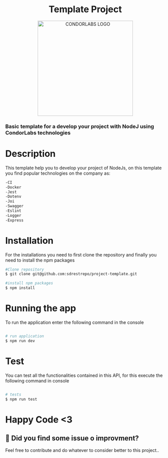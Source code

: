 <h1 align="center">Template Project</h1>
<p align="center">
  <img src="https://i.ibb.co/gzgp8zj/servlet.png" width="300" alt="CONDORLABS LOGO" />
</p>

### Basic template for a develop your project with NodeJ using CondorLabs technologies

# Description

This template help you to develop your project of NodeJs, on this template you find popular technologies on the company as:
```bash
-CI
-Docker
-Jest
-Dotenv
-Joi
-Swagger
-Eslint
-Logger
-Express
```

# Installation

For the installations you need to first clone the repository and finally you need to install the npm packages

```bash
#Clone repository
$ git clone git@github.com:sdrestrepo/project-template.git

#install npm packages 
$ npm install

```

# Running the app

To run the application enter the following command in the console

```bash

# run application
$ npm run dev

```

# Test

You can test all the functionalities contained in this API, for this execute the following command in console

```bash

# tests
$ npm run test

```

# Happy Code <3

## 🐞 Did you find some issue o improvment?

Feel free to contribute and do whatever to consider better to this project..

